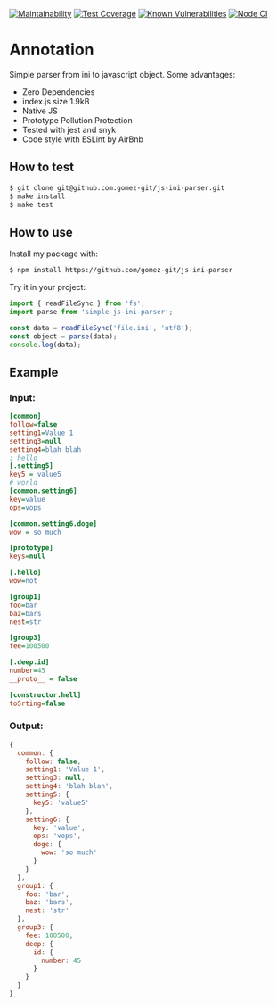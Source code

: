 [![Maintainability](https://api.codeclimate.com/v1/badges/d60ac6392b0647ff2ff6/maintainability)](https://codeclimate.com/github/gomez-git/js-ini-parser/maintainability)
[![Test Coverage](https://api.codeclimate.com/v1/badges/d60ac6392b0647ff2ff6/test_coverage)](https://codeclimate.com/github/gomez-git/js-ini-parser/test_coverage)
[![Known Vulnerabilities](https://snyk.io/test/github/gomez-git/js-ini-parser/badge.svg)](https://snyk.io/test/github/gomez-git/js-ini-parser)
[![Node CI](https://github.com/gomez-git/js-ini-parser/actions/workflows/NodeCI.yml/badge.svg?branch=main)](https://github.com/gomez-git/js-ini-parser/actions/workflows/NodeCI.yml)
# Annotation
Simple parser from ini to javascript object.
Some advantages:
* Zero Dependencies
* index.js size 1.9kB
* Native JS
* Prototype Pollution Protection
* Tested with jest and snyk
* Code style with ESLint by AirBnb
## How to test
```bash
$ git clone git@github.com:gomez-git/js-ini-parser.git
$ make install
$ make test
```
## How to use
Install my package with:
```bash
$ npm install https://github.com/gomez-git/js-ini-parser
```
Try it in your project:
```javascript
import { readFileSync } from 'fs';
import parse from 'simple-js-ini-parser';

const data = readFileSync('file.ini', 'utf8');
const object = parse(data);
console.log(data);
```
## Example
### Input:
```ini
[common]
follow=false
setting1=Value 1
setting3=null
setting4=blah blah
; hello
[.setting5]
key5 = value5
# world
[common.setting6]
key=value
ops=vops

[common.setting6.doge]
wow = so much

[prototype]
keys=null

[.hello]
wow=not

[group1]
foo=bar
baz=bars
nest=str

[group3]
fee=100500

[.deep.id]
number=45
__proto__ = false

[constructor.hell]
toSrting=false
```
### Output:
```javascript
{
  common: {
    follow: false,
    setting1: 'Value 1',
    setting3: null,
    setting4: 'blah blah',
    setting5: {
      key5: 'value5'
    },
    setting6: {
      key: 'value',
      ops: 'vops',
      doge: {
        wow: 'so much'
      }
    }
  },
  group1: {
    foo: 'bar',
    baz: 'bars',
    nest: 'str'
  },
  group3: {
    fee: 100500,
    deep: {
      id: {
        number: 45
      }
    }
  }
}
```
